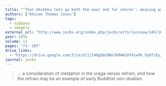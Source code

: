 ```yaml
---
title: "‘That bhikkhu lets go both the near and far shores’: meaning and metaphor in the refrain from the *uraga* verses"
authors: ["Dhivan Thomas Jones"]
tags:
  - nibbana
  - imagery
external_url: "http://www.jocbs.org/index.php/jocbs/article/view/145/168"
year: 2016
volume: 11
pages: "71--107"
drive_links:
  - "https://drive.google.com/file/d/1jlH0gSbCDNnJkM4Wi0f4iwYK_5qXfcEy/view?usp=drivesdk"
journal: jocbs
---
```


> … a consideration of metaphor in the uraga verses refrain, and how the refrain may be an example of early Buddhist non-dualism
